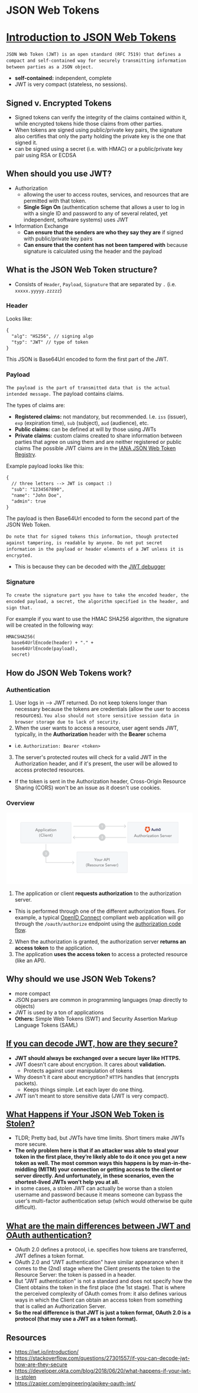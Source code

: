 # JSON Web Tokens

# [Introduction to JSON Web Tokens](https://jwt.io/introduction/)
`JSON Web Token (JWT) is an open standard (RFC 7519) that defines a compact and self-contained way for securely transmitting information between parties as a JSON object.`
* __self-contained:__ independent, complete
* JWT is very compact (stateless, no sessions).

## Signed v. Encrypted Tokens
* Signed tokens can verify the integrity of the claims contained within it, while encrypted tokens hide those claims from other parties.
* When tokens are signed using public/private key pairs, the signature also certifies that only the party holding the private key is the one that signed it.
* can be signed using a secret (i.e. with HMAC) or a public/private key pair using RSA or ECDSA

## When should you use JWT?
* Authorization
  * allowing the user to access routes, services, and resources that are permitted with that token.
  * __Single Sign On__ (authentication scheme that allows a user to log in with a single ID and password to any of several related, yet independent, software systems) uses JWT
* Information Exchange
  * __Can ensure that the senders are who they say they are__ if signed with public/private key pairs
  * __Can ensure that the content has not been tampered with__ because signature is calculated using the header and the payload

## What is the JSON Web Token structure?
* Consists of `Header`, `Payload`, `Signature` that are separated by `.` (i.e. `xxxxx.yyyyy.zzzzz`)

### Header
Looks like:
```
{
  "alg": "HS256", // signing algo
  "typ": "JWT" // type of token
}
```
This JSON is Base64Url encoded to form the first part of the JWT.

### Payload
`The payload is the part of transmitted data that is the actual intended message.` The payload contains claims.

The types of claims are:
* __Registered claims:__ not mandatory, but recommended. I.e. `iss` (issuer), `exp` (expiration time), `sub` (subject), `aud` (audience), etc.
* __Public claims:__ can be defined at will by those using JWTs
* __Private claims:__ custom claims created to share information between parties that agree on using them and are neither registered or public claims
The possible JWT claims are in the [IANA JSON Web Token Registry](https://www.iana.org/assignments/jwt/jwt.xhtml).

Example payload looks like this:
```
{
  // three letters --> JWT is compact :)
  "sub": "1234567890",
  "name": "John Doe",
  "admin": true
}
```
The payload is then Base64Url encoded to form the second part of the JSON Web Token.

`Do note that for signed tokens this information, though protected against tampering, is readable by anyone. Do not put secret information in the payload or header elements of a JWT unless it is encrypted.
`
* This is because they can be decoded with the [JWT debugger](https://jwt.io/#debugger-io)

### Signature
`To create the signature part you have to take the encoded header, the encoded payload, a secret, the algorithm specified in the header, and sign that.`

For example if you want to use the HMAC SHA256 algorithm, the signature will be created in the following way:
```
HMACSHA256(
  base64UrlEncode(header) + "." +
  base64UrlEncode(payload),
  secret)
```

## How do JSON Web Tokens work?
### Authentication
1. User logs in --> JWT returned. Do not keep tokens longer than necessary because the tokens are credentials (allow the user to access resources).
`You also should not store sensitive session data in browser storage due to lack of security.`
2. When the user wants to access a resource, user agent sends JWT, typically, in the __Authorization__ header with the __Bearer__ schema
  * i.e. `Authorization: Bearer <token>`
3. The server's protected routes will check for a valid JWT in the Authorization header, and if it's present, the user will be allowed to access protected resources.
  * If the token is sent in the Authorization header, Cross-Origin Resource Sharing (CORS) won't be an issue as it doesn't use cookies.

### Overview
![](../images/client-credentials-grant-JWT.png)
1. The application or client __requests authorization__ to the authorization server.
  * This is performed through one of the different authorization flows. For example, a typical [OpenID Connect](https://openid.net/connect/) compliant web application will go through the `/oauth/authorize` endpoint using the [authorization code flow](https://openid.net/specs/openid-connect-core-1_0.html#CodeFlowAuth).
2. When the authorization is granted, the authorization server __returns an access token__ to the application.
3. The application __uses the access token__ to access a protected resource (like an API).


## Why should we use JSON Web Tokens?
* more compact
* JSON parsers are common in programming languages (map directly to objects)
* JWT is used by a ton of applications
* __Others:__ Simple Web Tokens (SWT) and Security Assertion Markup Language Tokens (SAML)

## [If you can decode JWT, how are they secure?](https://stackoverflow.com/questions/27301557/if-you-can-decode-jwt-how-are-they-secure)
* __JWT should always be exchanged over a secure layer like HTTPS.__
* JWT doesn't care about encryption. It cares about __validation.__
  * Protects against user manipulation of tokens
* Why doesn't it care about encryption? `HTTPS` handles that (encrypts packets).
  * Keeps things simple. Let each layer do one thing.
* JWT isn't meant to store sensitive data (JWT is very compact).

## [What Happens if Your JSON Web Token is Stolen?](https://developer.okta.com/blog/2018/06/20/what-happens-if-your-jwt-is-stolen#what-happens-if-your-json-web-token-is-stolen)
* TLDR; Pretty bad, but JWTs have time limits. Short timers make JWTs more secure.
* __The only problem here is that if an attacker was able to steal your token in the first place, they’re likely able to do it once you get a new token as well. The most common ways this happens is by man-in-the-middling (MITM) your connection or getting access to the client or server directly. And unfortunately, in these scenarios, even the shortest-lived JWTs won’t help you at all.__
* in some cases, a stolen JWT can actually be worse than a stolen username and password because it means someone can bypass the user's multi-factor authentication setup (which would otherwise be quite difficult).

## [What are the main differences between JWT and OAuth authentication?](https://stackoverflow.com/questions/39909419/what-are-the-main-differences-between-jwt-and-oauth-authentication)
* OAuth 2.0 defines a protocol, i.e. specifies how tokens are transferred, JWT defines a token format.
* OAuth 2.0 and "JWT authentication" have similar appearance when it comes to the (2nd) stage where the Client presents the token to the Resource Server: the token is passed in a header.
* But "JWT authentication" is not a standard and does not specify how the Client obtains the token in the first place (the 1st stage). That is where the perceived complexity of OAuth comes from: it also defines various ways in which the Client can obtain an access token from something that is called an Authorization Server.
* __So the real difference is that JWT is just a token format, OAuth 2.0 is a protocol (that may use a JWT as a token format).__

## Resources
* https://jwt.io/introduction/
* https://stackoverflow.com/questions/27301557/if-you-can-decode-jwt-how-are-they-secure
* https://developer.okta.com/blog/2018/06/20/what-happens-if-your-jwt-is-stolen
* https://zapier.com/engineering/apikey-oauth-jwt/

